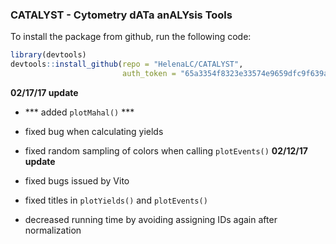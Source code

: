 ### CATALYST - Cytometry dATa anALYsis Tools

To install the package from github, run the following code:

```r
library(devtools)
devtools::install_github(repo = "HelenaLC/CATALYST", 
                         auth_token = "65a3354f8323e33574e9659dfc9f639a47149e47")
```

**02/17/17 update**

- *** added `plotMahal()` ***
- fixed bug when calculating yields
- fixed random sampling of colors when calling `plotEvents()`
**02/12/17 update**

- fixed bugs issued by Vito
- fixed titles in `plotYields()` and `plotEvents()`
- decreased running time by avoiding assigning IDs again after normalization
